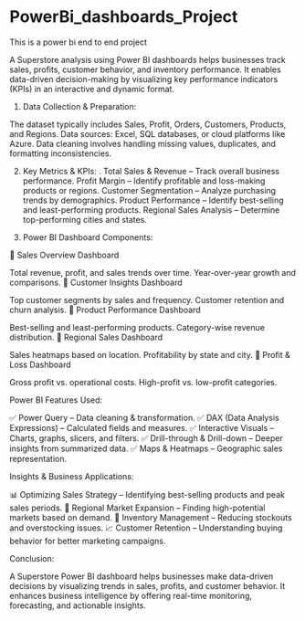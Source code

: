 # PowerBi_dashboards_Project
This is a power bi end to end project

A Superstore analysis using Power BI dashboards helps businesses track sales, profits, customer behavior, and inventory performance. It enables data-driven decision-making by visualizing key performance indicators (KPIs) in an interactive and dynamic format.

1. Data Collection & Preparation:

The dataset typically includes Sales, Profit, Orders, Customers, Products, and Regions.
Data sources: Excel, SQL databases, or cloud platforms like Azure.
Data cleaning involves handling missing values, duplicates, and formatting inconsistencies.

2. Key Metrics & KPIs:
. 
Total Sales & Revenue – Track overall business performance.
Profit Margin – Identify profitable and loss-making products or regions.
Customer Segmentation – Analyze purchasing trends by demographics.
Product Performance – Identify best-selling and least-performing products.
Regional Sales Analysis – Determine top-performing cities and states.

3. Power BI Dashboard Components:
   
🔹 Sales Overview Dashboard

Total revenue, profit, and sales trends over time.
Year-over-year growth and comparisons.
🔹 Customer Insights Dashboard

Top customer segments by sales and frequency.
Customer retention and churn analysis.
🔹 Product Performance Dashboard

Best-selling and least-performing products.
Category-wise revenue distribution.
🔹 Regional Sales Dashboard

Sales heatmaps based on location.
Profitability by state and city.
🔹 Profit & Loss Dashboard

Gross profit vs. operational costs.
High-profit vs. low-profit categories.

Power BI Features Used:

✅ Power Query – Data cleaning & transformation.
✅ DAX (Data Analysis Expressions) – Calculated fields and measures.
✅ Interactive Visuals – Charts, graphs, slicers, and filters.
✅ Drill-through & Drill-down – Deeper insights from summarized data.
✅ Maps & Heatmaps – Geographic sales representation.

Insights & Business Applications:

📊 Optimizing Sales Strategy – Identifying best-selling products and peak sales periods.
📍 Regional Market Expansion – Finding high-potential markets based on demand.
🛒 Inventory Management – Reducing stockouts and overstocking issues.
📈 Customer Retention – Understanding buying behavior for better marketing campaigns.

Conclusion:

A Superstore Power BI dashboard helps businesses make data-driven decisions by visualizing trends in sales, profits, and customer behavior. It enhances business intelligence by offering real-time monitoring, forecasting, and actionable insights.

